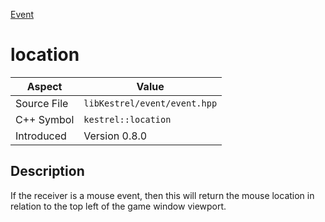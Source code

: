 [Event](index)
# location
| Aspect | Value |
| --- | --- |
| Source File | `libKestrel/event/event.hpp` |
| C++ Symbol | `kestrel::location` |
| Introduced | Version 0.8.0 |
## Description
If the receiver is a mouse event, then this will return the mouse location in relation to the top left of the
game window viewport.
